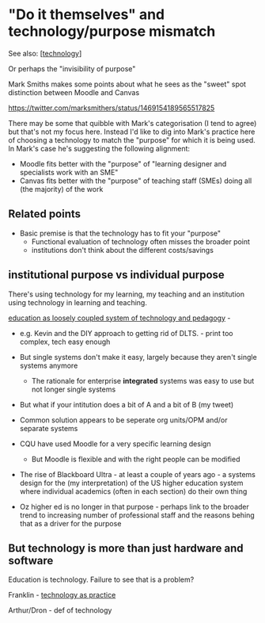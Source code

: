 # "Do it themselves" and technology/purpose mismatch

See also: [[technology]]

Or perhaps the "invisibility of purpose"

Mark Smiths makes some points about what he sees as the "sweet" spot distinction between Moodle and Canvas

https://twitter.com/marksmithers/status/1469154189565517825

There may be some that quibble with Mark's categorisation (I tend to agree) but that's not my focus here. Instead I'd like to dig into Mark's practice here of choosing a technology to match the "purpose" for which it is being used. In Mark's case he's suggesting the following alignment:

- Moodle fits better with the "purpose" of "learning designer and specialists work with an SME"
- Canvas fits better with the "purpose" of teaching staff (SMEs) doing all (the majority) of the work


## Related points

- Basic premise is that the technology has to fit your "purpose"
  - Functional evaluation of technology often misses the broader point
  - institutions don't think about the different costs/savings

## institutional purpose vs individual purpose

There's using technology for my learning, my teaching and an institution using technology in learning and teaching.

[education as loosely coupled system of technology and pedagogy](https://www.oneducation.net/no-12_december-2021/education-as-loosely-coupled-system-of-technology-and-pedagogy/) - 

- e.g. Kevin and the DIY approach to getting rid of DLTS. - print too complex, tech easy enough

- But single systems don't make it easy, largely because they aren't single systems anymore
  - The rationale for enterprise **integrated** systems was easy to use but not longer single systems


- But what if your intitution does a bit of A and a bit of B (my tweet)
- Common solution appears to be seperate org units/OPM and/or separate systems

- CQU have used Moodle for a very specific learning design
  - But Moodle is flexible and with the right people can be modified

- The rise of Blackboard Ultra - at least a couple of years ago - a systems design for the (my interpretation) of the US higher education system where individual academics (often in each section) do their own thing
- Oz higher ed is no longer in that purpose - perhaps link to the broader trend to increasing number of professional staff and the reasons behing that as a driver for the purpose

## But technology is more than just hardware and software

Education is technology. Failure to see that is a problem?

Franklin - [technology as practice](https://www.media-studies.ca/articles/franklin.htm)

Arthur/Dron - def of technology


[//begin]: # "Autogenerated link references for markdown compatibility"
[technology]: ../../../sense/concepts/technology "Technology"
[//end]: # "Autogenerated link references"